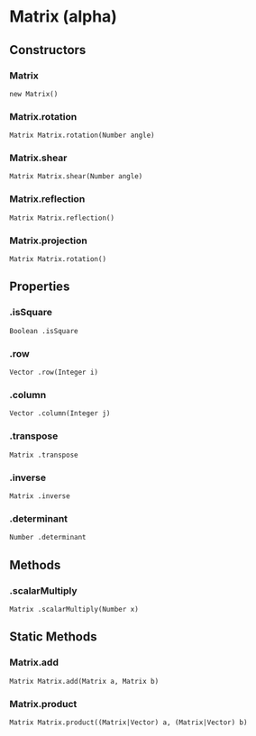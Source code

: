 # Matrix (alpha)


## Constructors

### Matrix
`new Matrix()`

### Matrix.rotation
`Matrix Matrix.rotation(Number angle)`

### Matrix.shear
`Matrix Matrix.shear(Number angle)`

### Matrix.reflection
`Matrix Matrix.reflection()`

### Matrix.projection
`Matrix Matrix.rotation()`


## Properties

### .isSquare
`Boolean .isSquare`

### .row
`Vector .row(Integer i)`

### .column
`Vector .column(Integer j)`

### .transpose
`Matrix .transpose`

### .inverse
`Matrix .inverse`

### .determinant
`Number .determinant`


## Methods

### .scalarMultiply
`Matrix .scalarMultiply(Number x)`


## Static Methods

### Matrix.add
`Matrix Matrix.add(Matrix a, Matrix b)`

### Matrix.product
`Matrix Matrix.product((Matrix|Vector) a, (Matrix|Vector) b)`

